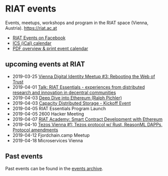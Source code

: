 [RIAT Events on Facebook]: https://www.facebook.com/pg/riat.ac.at/events/ "RIAT Events on Facebook"
[ICS (iCal) calendar]: https://calendar.google.com/calendar/ical/riat.at_nst52qhk2fca3u8dvhce8pepbg%40group.calendar.google.com/public/basic.ics "online subscription to events in the RIAT space: crypto, blockchain, DLT"
[RIAT website]: https://riat.ac.at
[RIAT activities archive]: https://riat.at/activities
[Eventbrite page]: https://www.eventbrite.com/o/riat-academy-10768509578 "RIAT academy eventbrite page"
[PDF overview & print event calendar]: https://github.com/parasew/riat-events/raw/master/assets/RIAT_program_PDF_calendar_2019.pdf
[events archive]: https://github.com/parasew/riat-events/tree/master/archive

# RIAT events
Events, meetups, workshops and program in the RIAT space (Vienna, Austria). https://riat.ac.at

* [RIAT Events on Facebook]
* [ICS (iCal) calendar]
* [PDF overview & print event calendar]

## upcoming events at RIAT


* 2019-03-25 [Vienna Digital Identity Meetup #3: Rebooting the Web of Trust](https://www.meetup.com/de-DE/Vienna-Digital-Identity-Meetup/events/259683263/)
* 2019-04-01 [Talk: RIAT Essentials - experiences from distributed research and innovation in decentral communities](https://www.blockchainsummitaustria.com/agenda)
* 2019-04-03 [Deep Dive into Ethereum (Ralph Pichler)](https://www.blockchainsummitaustria.com/events/deep-dive-into-ethereum)
* 2019-04-03 [Capacity Distributed Storage - Kickoff Event](https://www.meetup.com/de-DE/Capacity-Network/events/259902642/)
* 2019-04-05 RIAT Essentials Program Launch
* 2019-04-05 2600 Hacker Meeting
* 2019-04-07 [RIAT Academy: Smart Contract Development with Ethereum](https://www.facebook.com/events/1983523535284837/?acontext=%7B%22source%22%3A5%2C%22action_history%22%3A[%7B%22surface%22%3A%22page%22%2C%22mechanism%22%3A%22main_list%22%2C%22extra_data%22%3A%22%5C%22[]%5C%22%22%7D]%2C%22has_source%22%3Atrue%7D) 
* 2019-04-10 [Tezos Vienna #1: Tezos protocol w/ Rust, ReasonML DAPPs, Protocol amendments](https://www.meetup.com/de-DE/Tezos-Vienna/events/259790083/)
* 2019-04-12 Fjordchain.camp Meetup
* 2019-04-18 Microservices Vienna


## Past events

Past events can be found in the [events archive].

